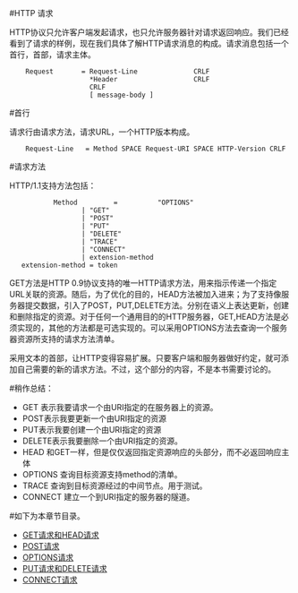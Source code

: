#HTTP 请求

HTTP协议只允许客户端发起请求，也只允许服务器针对请求返回响应。我们已经看到了请求的样例，现在我们具体了解HTTP请求消息的构成。请求消息包括一个首行，首部，请求主体。


        Request       = Request-Line              CRLF
                        *Header					  CRLF
                        CRLF
                        [ message-body ]          
#首行

请求行由请求方法，请求URL，一个HTTP版本构成。

        Request-Line   = Method SPACE Request-URI SPACE HTTP-Version CRLF

#请求方法

HTTP/1.1支持方法包括：

               Method         =          "OPTIONS"         
                      | "GET"               
                      | "POST"               
                      | "PUT"                 
                      | "DELETE"          
                      | "TRACE"                
                      | "CONNECT"              
                      | extension-method
       extension-method = token

GET方法是HTTP 0.9协议支持的唯一HTTP请求方法，用来指示传递一个指定URL关联的资源。随后，为了优化的目的，HEAD方法被加入进来；为了支持像服务器提交数据，引入了POST，PUT,DELETE方法。分别在语义上表达更新，创建和删除指定的资源。对于任何一个通用目的的HTTP服务器，GET,HEAD方法是必须实现的，其他的方法都是可选实现的。可以采用OPTIONS方法去查询一个服务器资源所支持的请求方法清单。

采用文本的首部，让HTTP变得容易扩展。只要客户端和服务器做好约定，就可添加自己需要的新的请求方法。不过，这个部分的内容，不是本书需要讨论的。

#稍作总结：


- GET 表示我要请求一个由URI指定的在服务器上的资源。
- POST表示我要更新一个由URI指定的资源
- PUT表示我要创建一个由URI指定的资源
- DELETE表示我要删除一个由URI指定的资源。
- HEAD 和GET一样，但是仅仅返回指定资源响应的头部分，而不必返回响应主体
- OPTIONS 查询目标资源支持method的清单。
- TRACE 查询到目标资源经过的中间节点。用于测试。
- CONNECT 建立一个到URI指定的服务器的隧道。 

#如下为本章节目录。

- [GET请求和HEAD请求](get+head.md)
- [POST请求](post.md)
- [OPTIONS请求](options.md)
- [PUT请求和DELETE请求](put+delete.md)
- [CONNECT请求](connect.md)

